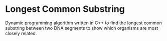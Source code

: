 # Longest Common Substring
 Dynamic programming algorithm written in C++ to find the longest common substring between two DNA segments to show which organisms are most closely related.
